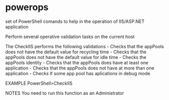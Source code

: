 # powerops
set of PowerShell comands to help in the operation of IIS/ASP.NET application

Perform several operative validation tasks on the current host

The CheckIIS performs the following validations
    - Checks that the appPools does not have the default value for recycling time
    - Checks that the appPools does not have the default value for idle time
    - Checks the appPools identity
    - Checks that the appPools does have at least one application
    - Checks that the appPools does not have at more than one application
    - Checks if some app pool has aplications in debug mode

EXAMPLE
PowerShell>CheckIIS

NOTES
You need to run this function as an Administrator
